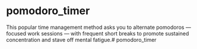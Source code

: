 # pomodoro_timer

This popular time management method asks you to alternate pomodoros — focused work sessions — with frequent short breaks to promote sustained concentration and stave off mental fatigue.# pomodoro_timer
